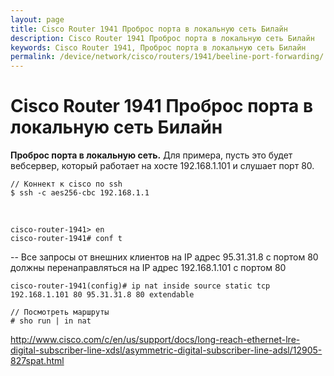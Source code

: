 ```yaml
---
layout: page
title: Cisco Router 1941 Проброс порта в локальную сеть Билайн
description: Cisco Router 1941 Проброс порта в локальную сеть Билайн
keywords: Cisco Router 1941, Проброс порта в локальную сеть Билайн
permalink: /device/network/cisco/routers/1941/beeline-port-forwarding/
---
```


# Cisco Router 1941 Проброс порта в локальную сеть Билайн

<strong>Проброс порта в локальную сеть.</strong>
Для примера, пусть это будет вебсервер, который работает на хосте 192.168.1.101 и слушает порт 80.

```
// Коннект к cisco по ssh
$ ssh -c aes256-cbc 192.168.1.1
```

<br/>

```
cisco-router-1941> en
cisco-router-1941# conf t
```

-- Все запросы от внешних клиентов на IP адрес 95.31.31.8 с портом 80 должны перенаправляться на IP адрес 192.168.1.101 с портом 80

    cisco-router-1941(config)# ip nat inside source static tcp 192.168.1.101 80 95.31.31.8 80 extendable

<!--

    // Тоже самое для https
    cisco-router-1941(config)# ip nat inside source static tcp 192.168.1.101 443 95.31.31.8 443 extendable

-->

<!-- no ip nat inside source static tcp     192.168.1.101 80 95.31.31.8 80
    no ip nat inside source static tcp 192.168.1.101 443 95.31.31.8 443 -->

    // Посмотреть маршруты
    # sho run | in nat

http://www.cisco.com/c/en/us/support/docs/long-reach-ethernet-lre-digital-subscriber-line-xdsl/asymmetric-digital-subscriber-line-adsl/12905-827spat.html

<!--

http://subnets.ru/forum/viewtopic.php?f=14&t=394

interface Loopback0
ip address 95.31.31.8 255.255.255.255
ip nat outside
ip virtual-reassembly

-->

<!--
en
conf t
interface loopback 1
ip address 95.31.31.8 255.255.255.0
#exit
-->
